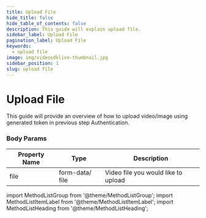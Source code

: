 ```yaml
---
title: Upload File
hide_title: false
hide_table_of_contents: false
description: This guide will explain upload file.
sidebar_label: Upload File
pagination_label: Upload File
keywords:
  - upload file
image: img/videosdklive-thumbnail.jpg
sidebar_position: 1
slug: upload file
---
```


# Upload File

This guide will provide an overview of how to upload video/image using generated token in previous step Authentication.

### Body Params

| Property Name | Type            | Description                         |
| ------------- | --------------- | ----------------------------------- |
| file          | form-data/ file | Video file you would like to upload |

import MethodListGroup from '@theme/MethodListGroup';
import MethodListItemLabel from '@theme/MethodListItemLabel';
import MethodListHeading from '@theme/MethodListHeading';

<MethodListGroup>
  <MethodListItemLabel  description="Response Body" >
    <MethodListGroup>
      <MethodListHeading heading="parameters" />
      <MethodListItemLabel name="id"  type={"String"}  description="Unique identifier of file." />
      <MethodListItemLabel name="type"  type={"String"}  description="type of file uploaded video or image." />
      <MethodListItemLabel name="size"  type={"Number"}  description="size of uploaded file(in bytes)." />
      <MethodListItemLabel name="meta"  type={"Object"}  description="information about uploaded file such as resolution, format, etc." />
        <MethodListItemLabel name="fileUrl"  type={"String"}  description="The url where the file is stored." />
    </MethodListGroup>
  </MethodListItemLabel>
</MethodListGroup>
